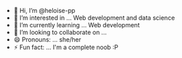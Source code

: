 - 👋 Hi, I’m @heloise-pp
- 👀 I’m interested in ... Web development and data science
- 🌱 I’m currently learning ... Web development
- 💞️ I’m looking to collaborate on ...
- 😄 Pronouns: ... she/her
- ⚡ Fun fact: ... I'm a complete noob :P

<!---
heloise-pp/heloise-pp is a ✨ special ✨ repository because its `README.md` (this file) appears on your GitHub profile.
You can click the Preview link to take a look at your changes.
--->
